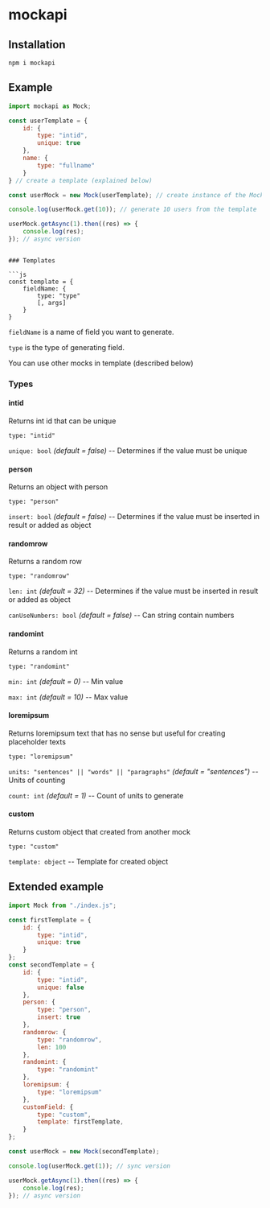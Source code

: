 # mockapi
## Installation

```
npm i mockapi
```

## Example
```js
import mockapi as Mock;

const userTemplate = {
    id: {
        type: "intid",
        unique: true
    },
    name: {
        type: "fullname"
    }
} // create a template (explained below)

const userMock = new Mock(userTemplate); // create instance of the Mock from the template

console.log(userMock.get(10)); // generate 10 users from the template

userMock.getAsync(1).then((res) => {
	console.log(res);
}); // async version
```
```

### Templates 

```js
const template = {
    fieldName: {
        type: "type"
        [, args]
    }
}
```
`fieldName` is a name of field you want to generate.

`type` is the type of generating field.

You can use other mocks in template (described below)


### Types
#### intid
Returns int id that can be unique

`type: "intid"` 

`unique: bool` _(default = false)_ -- Determines if the value must be unique
#### person
Returns an object with person

`type: "person"` 

`insert: bool` _(default = false)_ -- Determines if the value must be inserted in result or added as object  
#### randomrow
Returns a random row

`type: "randomrow"` 

`len: int` _(default = 32)_ -- Determines if the value must be inserted in result or added as object  

`canUseNumbers: bool` _(default = false)_ -- Can string contain numbers  
#### randomint
Returns a random int

`type: "randomint"` 

`min: int` _(default = 0)_ -- Min value

`max: int` _(default = 10)_ -- Max value
#### loremipsum
Returns loremipsum text that has no sense but useful for creating placeholder texts

`type: "loremipsum"` 

`units: "sentences" || "words" || "paragraphs"` _(default = "sentences")_ -- Units of counting

`count: int` _(default = 1)_ -- Count of units to generate
#### custom
Returns custom object that created from another mock

`type: "custom"`

`template: object` -- Template for created object 


## Extended example 
```js
import Mock from "./index.js";

const firstTemplate = {
	id: {
		type: "intid",
		unique: true
	}
};
const secondTemplate = {
	id: {
		type: "intid",
		unique: false
	},
	person: {
		type: "person",
		insert: true
	},
	randomrow: {
		type: "randomrow",
		len: 100
	},
	randomint: {
		type: "randomint"
	},
	loremipsum: {
		type: "loremipsum"
	},
	customField: {
		type: "custom",
		template: firstTemplate,
	}
};

const userMock = new Mock(secondTemplate);

console.log(userMock.get(1)); // sync version

userMock.getAsync(1).then((res) => {
	console.log(res);
}); // async version
```